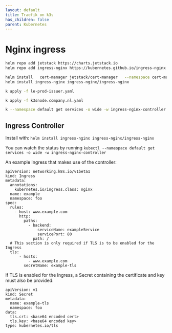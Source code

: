 ```yaml
---
layout: default
title: Traefik on k3s
has_children: false
parent: Kubernetes
---
```


# Nginx ingress

```bash
helm repo add jetstack https://charts.jetstack.io
helm repo add ingress-nginx https://kubernetes.github.io/ingress-nginx

helm install   cert-manager jetstack/cert-manager   --namespace cert-manager   --create-namespace   --version v1.3.0   --set installCRDs=true
helm install ingress-nginx ingress-nginx/ingress-nginx

k apply -f le-prod-issuer.yaml

k apply -f k3snode.company.nl.yaml

k --namespace default get services -o wide -w ingress-nginx-controller
```

## Ingress Controller

Install with: `helm install ingress-nginx ingress-nginx/ingress-nginx`

You can watch the status by running `kubectl --namespace default get services -o wide -w ingress-nginx-controller`

An example Ingress that makes use of the controller:

```
apiVersion: networking.k8s.io/v1beta1
kind: Ingress
metadata:
  annotations:
    kubernetes.io/ingress.class: nginx
  name: example
  namespace: foo
spec:
  rules:
    - host: www.example.com
      http:
        paths:
          - backend:
              serviceName: exampleService
              servicePort: 80
            path: /
  # This section is only required if TLS is to be enabled for the Ingress
  tls:
      - hosts:
          - www.example.com
        secretName: example-tls
```

If TLS is enabled for the Ingress, a Secret containing the certificate and key must also be provided:

```
apiVersion: v1
kind: Secret
metadata:
  name: example-tls
  namespace: foo
data:
  tls.crt: <base64 encoded cert>
  tls.key: <base64 encoded key>
type: kubernetes.io/tls
```
